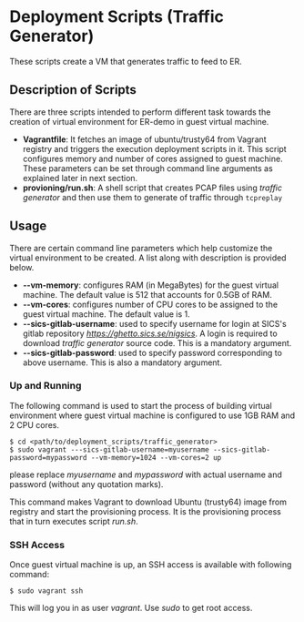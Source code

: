 # Deployment Scripts (Traffic Generator)
These scripts create a VM that generates traffic to feed to ER.   

## Description of Scripts
There are three scripts intended to perform different task towards the creation of virtual environment for ER-demo in guest virtual machine.

* **Vagrantfile**: It fetches an image of ubuntu/trusty64 from Vagrant registry and triggers the execution deployment scripts in it. This script configures memory and number of cores assigned to guest machine. These parameters can be set through command line arguments as explained later in next section. 
* **provioning/run.sh**: A shell script that creates PCAP files using *traffic generator* and then use them to generate of traffic through `tcpreplay`        
 

## Usage
There are certain command line parameters which help customize the virtual environment to be created. A list along with description is provided below.

* **--vm-memory**: configures RAM (in MegaBytes) for the guest virtual machine. The default value is 512 that accounts for 0.5GB of RAM.
* **--vm-cores**: configures number of CPU cores to be assigned to the guest virtual machine. The default value is 1.
* **--sics-gitlab-username**: used to specify username for login at SICS's gitlab repository *https://ghetto.sics.se/nigsics*. A login is required to download *traffic generator* source code. This is a mandatory argument. 
* **--sics-gitlab-password**: used to specify password corresponding to above username. This is also a mandatory argument.

### Up and Running
The following command is used to start the process of building virtual environment where guest virtual machine is configured to use 1GB RAM and 2 CPU cores.

    $ cd <path/to/deployment_scripts/traffic_generator> 
    $ sudo vagrant ---sics-gitlab-username=myusername --sics-gitlab-password=mypassword --vm-memory=1024 --vm-cores=2 up
please replace *myusername* and *mypassword* with actual username and password (without any quotation marks).

This command makes Vagrant to download Ubuntu (trusty64) image from registry and start the provisioning process. It is the provisioning process that in turn executes script *run.sh*.  

### SSH Access
Once guest virtual machine is up, an SSH access is available with following command:
 
    $ sudo vagrant ssh
This will log you in as user *vagrant*. Use *sudo* to get root access.
